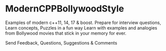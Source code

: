 # ModernCPPBollywoodStyle
Examples of modern c++11, 14, 17 & boost. Prepare for interview questions, Learn concepts, Puzzles in a fun way
Learn with examples and analogies from Bollywood movies that stick in your memory for ever.

Send Feedback, Questions, Suggestions & Comments
